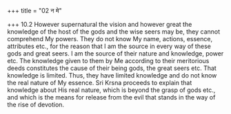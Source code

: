+++
title = "02 न मे"

+++
10.2 However supernatural the vision and however great the knowledge of the host of the gods and the wise seers may be, they cannot comprehend My powers. They do not know My name, actions, essence, attributes etc.,
for the reason that I am the source in every way of these gods and great seers. I am the source of their nature and knowledge, power etc. The knowledge given to them by Me according to their meritorious deeds constitutes the cause of their being gods, the great seers etc. That knowledge is limited. Thus, they have limited knowledge and do not know the real nature of My essence. Sri Krsna proceeds to explain that knowledge about His real nature, which is beyond the grasp of gods etc.,
and which is the means for release from the evil that stands in the way of the rise of devotion.

